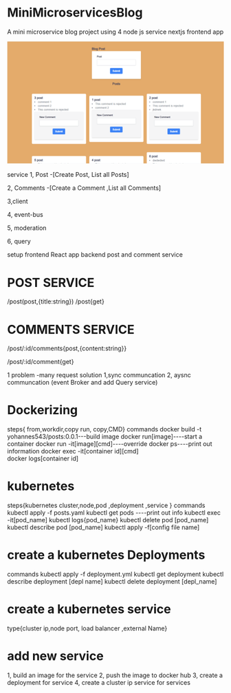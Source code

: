 # MiniMicroservicesBlog

A mini microservice blog project using 4 node js service nextjs frontend app

![Blog](post.PNG)

service
1, Post -[Create Post, List all Posts]

2, Comments -[Create a Comment ,List all Comments]

3,client

4, event-bus

5, moderation

6, query

setup 
frontend React app
backend post and comment service

# POST SERVICE
/post(post,{title:string})
/post{get}

# COMMENTS SERVICE 
/post/:id/comments{post,{content:string}}

/post/:id/comment{get}


1 problem -many request
solution 1,sync communcation 2, aysnc communcation (event Broker and add Query service)


# Dockerizing 
steps{ from,workdir,copy run, copy,CMD}
commands
docker build -t yohannes543/posts:0.0.1---build image
docker run[image]----start a container
docker run -it[image][cmd]----override
docker ps----print out information
docker exec -it[container id][cmd]    
docker logs[container id]

# kubernetes
steps{kubernetes cluster,node,pod ,deployment ,service }
commands
kubectl apply -f posts.yaml
kubectl get pods ----print out info
kubectl exec -it[pod_name]
kubectl logs{pod_name}
kubectl delete pod [pod_name] 
kubectl describe pod [pod_name]
kubectl apply -f[config file name]

# create a kubernetes Deployments
commands
kubectl apply -f deployment.yml
kubectl get deployment
kubectl describe deployment [depl name]
kubectl delete deployment [depl_name]

# create a kubernetes service
type{cluster ip,node port, load balancer ,external Name}

# add new service
1, build an image for the service
2, push the image to docker hub
3, create a deployment for service
4, create a cluster ip service for  services